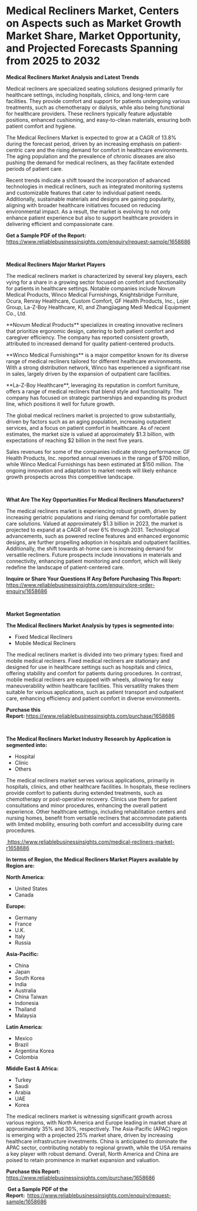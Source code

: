 <p><h1>Medical Recliners Market, Centers on Aspects such as Market Growth Market Share, Market Opportunity, and Projected Forecasts Spanning from 2025 to 2032</h1></p><p><strong>Medical Recliners Market Analysis and Latest Trends</strong></p>
<p><p>Medical recliners are specialized seating solutions designed primarily for healthcare settings, including hospitals, clinics, and long-term care facilities. They provide comfort and support for patients undergoing various treatments, such as chemotherapy or dialysis, while also being functional for healthcare providers. These recliners typically feature adjustable positions, enhanced cushioning, and easy-to-clean materials, ensuring both patient comfort and hygiene.</p><p>The Medical Recliners Market is expected to grow at a CAGR of 13.8% during the forecast period, driven by an increasing emphasis on patient-centric care and the rising demand for comfort in healthcare environments. The aging population and the prevalence of chronic diseases are also pushing the demand for medical recliners, as they facilitate extended periods of patient care. </p><p>Recent trends indicate a shift toward the incorporation of advanced technologies in medical recliners, such as integrated monitoring systems and customizable features that cater to individual patient needs. Additionally, sustainable materials and designs are gaining popularity, aligning with broader healthcare initiatives focused on reducing environmental impact. As a result, the market is evolving to not only enhance patient experience but also to support healthcare providers in delivering efficient and compassionate care.</p></p>
<p><strong>Get a Sample PDF of the Report:&nbsp;</strong> <a href="https://www.reliablebusinessinsights.com/enquiry/request-sample/1658686?utm_campaign=62&utm_medium=2&utm_source=Github&utm_content=ia&utm_term=13042025&utm_id=medical-recliners">https://www.reliablebusinessinsights.com/enquiry/request-sample/1658686</a></p>
<p>&nbsp;</p>
<p><strong>Medical Recliners Major Market Players</strong></p>
<p><p>The medical recliners market is characterized by several key players, each vying for a share in a growing sector focused on comfort and functionality for patients in healthcare settings. Notable companies include Novum Medical Products, Winco Medical Furnishings, Knightsbridge Furniture, Ocura, Renray Healthcare, Custom Comfort, GF Health Products, Inc., Lojer Group, La-Z-Boy Healthcare, KI, and Zhangjiagang Medi Medical Equipment Co., Ltd.</p><p>**Novum Medical Products** specializes in creating innovative recliners that prioritize ergonomic design, catering to both patient comfort and caregiver efficiency. The company has reported consistent growth, attributed to increased demand for quality patient-centered products.</p><p>**Winco Medical Furnishings** is a major competitor known for its diverse range of medical recliners tailored for different healthcare environments. With a strong distribution network, Winco has experienced a significant rise in sales, largely driven by the expansion of outpatient care facilities.</p><p>**La-Z-Boy Healthcare**, leveraging its reputation in comfort furniture, offers a range of medical recliners that blend style and functionality. The company has focused on strategic partnerships and expanding its product line, which positions it well for future growth.</p><p>The global medical recliners market is projected to grow substantially, driven by factors such as an aging population, increasing outpatient services, and a focus on patient comfort in healthcare. As of recent estimates, the market size is valued at approximately $1.3 billion, with expectations of reaching $2 billion in the next five years.</p><p>Sales revenues for some of the companies indicate strong performance: GF Health Products, Inc. reported annual revenues in the range of $700 million, while Winco Medical Furnishings has been estimated at $150 million. The ongoing innovation and adaptation to market needs will likely enhance growth prospects across this competitive landscape.</p></p>
<p>&nbsp;</p>
<p><strong>What Are The Key Opportunities For Medical Recliners Manufacturers?</strong></p>
<p><p>The medical recliners market is experiencing robust growth, driven by increasing geriatric populations and rising demand for comfortable patient care solutions. Valued at approximately $1.3 billion in 2023, the market is projected to expand at a CAGR of over 6% through 2031. Technological advancements, such as powered recline features and enhanced ergonomic designs, are further propelling adoption in hospitals and outpatient facilities. Additionally, the shift towards at-home care is increasing demand for versatile recliners. Future prospects include innovations in materials and connectivity, enhancing patient monitoring and comfort, which will likely redefine the landscape of patient-centered care.</p></p>
<p><strong>Inquire or Share Your Questions If Any Before Purchasing This Report:</strong> <a href="https://www.reliablebusinessinsights.com/enquiry/pre-order-enquiry/1658686?utm_campaign=62&utm_medium=2&utm_source=Github&utm_content=ia&utm_term=13042025&utm_id=medical-recliners">https://www.reliablebusinessinsights.com/enquiry/pre-order-enquiry/1658686</a></p>
<p>&nbsp;</p>
<p><strong>Market Segmentation</strong></p>
<p><strong>The Medical Recliners Market Analysis by types is segmented into:</strong></p>
<p><ul><li>Fixed Medical Recliners</li><li>Mobile Medical Recliners</li></ul></p>
<p><p>The medical recliners market is divided into two primary types: fixed and mobile medical recliners. Fixed medical recliners are stationary and designed for use in healthcare settings such as hospitals and clinics, offering stability and comfort for patients during procedures. In contrast, mobile medical recliners are equipped with wheels, allowing for easy maneuverability within healthcare facilities. This versatility makes them suitable for various applications, such as patient transport and outpatient care, enhancing efficiency and patient comfort in diverse environments.</p></p>
<p><strong>Purchase this Report:&nbsp;</strong><a href="https://www.reliablebusinessinsights.com/purchase/1658686?utm_campaign=62&utm_medium=2&utm_source=Github&utm_content=ia&utm_term=13042025&utm_id=medical-recliners">https://www.reliablebusinessinsights.com/purchase/1658686</a></p>
<p>&nbsp;</p>
<p><strong>The Medical Recliners Market Industry Research by Application is segmented into:</strong></p>
<p><ul><li>Hospital</li><li>Clinic</li><li>Others</li></ul></p>
<p><p>The medical recliners market serves various applications, primarily in hospitals, clinics, and other healthcare facilities. In hospitals, these recliners provide comfort to patients during extended treatments, such as chemotherapy or post-operative recovery. Clinics use them for patient consultations and minor procedures, enhancing the overall patient experience. Other healthcare settings, including rehabilitation centers and nursing homes, benefit from versatile recliners that accommodate patients with limited mobility, ensuring both comfort and accessibility during care procedures.</p></p>
<p><a href="https://www.reliablebusinessinsights.com/medical-recliners-market-r1658686?utm_campaign=62&utm_medium=2&utm_source=Github&utm_content=ia&utm_term=13042025&utm_id=medical-recliners">&nbsp;https://www.reliablebusinessinsights.com/medical-recliners-market-r1658686</a></p>
<p><strong>In terms of Region, the Medical Recliners Market Players available by Region are:</strong></p>
<p>
    <p> <strong> North America: </strong>
        <ul>
            <li>United States</li>
            <li>Canada</li>
        </ul>
        </p> 
    <p> <strong> Europe: </strong>
        <ul>
            <li>Germany</li>
            <li>France</li>
            <li>U.K.</li>
            <li>Italy</li>
            <li>Russia</li>
        </ul>
        </p> 
    <p> <strong> Asia-Pacific: </strong>
        <ul>
            <li>China</li>
            <li>Japan</li>
            <li>South Korea</li>
            <li>India</li>
            <li>Australia</li>
            <li>China Taiwan</li>
            <li>Indonesia</li>
            <li>Thailand</li>
            <li>Malaysia</li>
        </ul>
        </p> 
    <p> <strong> Latin America: </strong>
        <ul>
            <li>Mexico</li>
            <li>Brazil</li>
            <li>Argentina Korea</li>
            <li>Colombia</li>
        </ul>
        </p> 
    <p> <strong> Middle East & Africa: </strong>
        <ul>
            <li>Turkey</li>
            <li>Saudi</li>
            <li>Arabia</li>
            <li>UAE</li>
            <li>Korea</li>
        </ul>
    </p>
    </p>
<p><p>The medical recliners market is witnessing significant growth across various regions, with North America and Europe leading in market share at approximately 35% and 30%, respectively. The Asia-Pacific (APAC) region is emerging with a projected 25% market share, driven by increasing healthcare infrastructure investments. China is anticipated to dominate the APAC sector, contributing notably to regional growth, while the USA remains a key player with robust demand. Overall, North America and China are poised to retain prominence in market expansion and valuation.</p></p>
<p><strong>Purchase this Report: </strong><a href="https://www.reliablebusinessinsights.com/purchase/1658686?utm_campaign=62&utm_medium=2&utm_source=Github&utm_content=ia&utm_term=13042025&utm_id=medical-recliners">https://www.reliablebusinessinsights.com/purchase/1658686</a></p>
<p>&nbsp;<strong>Get a Sample PDF of the Report:&nbsp;&nbsp;</strong><a href="https://www.reliablebusinessinsights.com/enquiry/request-sample/1658686?utm_campaign=62&utm_medium=2&utm_source=Github&utm_content=ia&utm_term=13042025&utm_id=medical-recliners">https://www.reliablebusinessinsights.com/enquiry/request-sample/1658686</a></p>
<p><strong></strong></p>
<p><p></p><p></p><p></p></p>